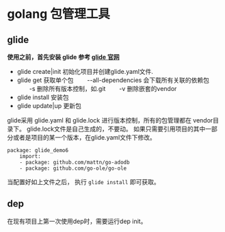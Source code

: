 # golang 包管理工具

## glide

**使用之前，首先安装 glide 参考 [glide 官网](https://www.glide.org)**

* glide create|init 初始化项目并创建glide.yaml文件.
* glide get 获取单个包
  　　--all-dependencies 会下载所有关联的依赖包
  　　-s 删除所有版本控制，如.git
  　　-v 删除嵌套的vendor
* glide install 安装包
* glide update|up 更新包

glide采用  glide.yaml 和 glide.lock 进行版本控制，所有的包管理都在 vendor目录下。
glide.lock文件是自己生成的，不要动。
如果只需要引用项目的其中一部分或者是项目的某一个版本，在glide.yaml文件下修改。

```
package: glide_demo6
    import:
    - package: github.com/mattn/go-adodb
    - package: github.com/go-ole/go-ole
```

当配置好如上文件之后， 执行 `glide install` 即可获取。

## dep

在现有项目上第一次使用dep时，需要运行dep init。